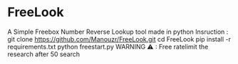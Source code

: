 # FreeLook
 A Simple Freebox Number Reverse Lookup tool made in python
Insruction : 
git clone https://github.com/Manouzr/FreeLook.git
cd FreeLook
pip install -r requirements.txt
python freestart.py
WARNING ⚠ : Free ratelimit the research after 50 search
